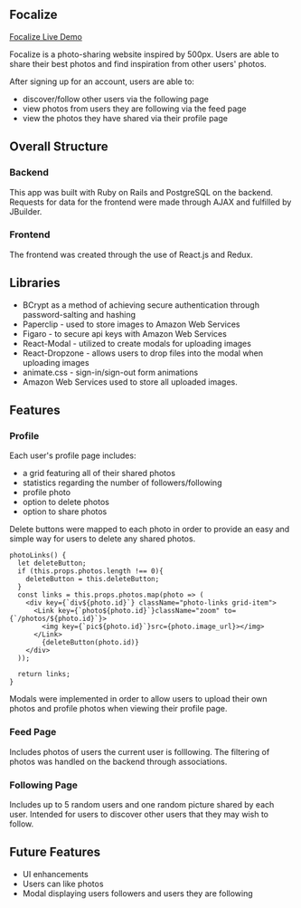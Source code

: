 
## Focalize
 [Focalize Live Demo](https://focalize.herokuapp.com/)

Focalize is a photo-sharing website inspired by 500px. Users are able to share their best photos and find inspiration from other users' photos.

After signing up for an account, users are able to:

* discover/follow other users via the following page
* view photos from users they are following via the feed page
* view the photos they have shared via their profile page

## Overall Structure

### Backend

This app was built with Ruby on Rails and PostgreSQL on the backend. Requests for data for the frontend were made through AJAX and fulfilled by JBuilder.

### Frontend

The frontend was created through the use of React.js and Redux.

## Libraries

* BCrypt as a method of achieving secure authentication through password-salting and hashing
* Paperclip - used to store images to Amazon Web Services
* Figaro - to secure api keys with Amazon Web Services
* React-Modal - utilized to create modals for uploading images
* React-Dropzone - allows users to drop files into the modal when uploading images
* animate.css - sign-in/sign-out form animations
* Amazon Web Services used to store all uploaded images.

## Features

### Profile

Each user's profile page includes:

* a grid featuring all of their shared photos
* statistics regarding the number of followers/following
* profile photo
* option to delete photos
* option to share photos

Delete buttons were mapped to each photo in order to provide an easy and simple way for users to delete any shared photos.

```
photoLinks() {
  let deleteButton;
  if (this.props.photos.length !== 0){
    deleteButton = this.deleteButton;
  }
  const links = this.props.photos.map(photo => (
    <div key={`div${photo.id}`} className="photo-links grid-item">
      <Link key={`photo${photo.id}`}className="zoom" to={`/photos/${photo.id}`}>
        <img key={`pic${photo.id}`}src={photo.image_url}></img>
      </Link>
        {deleteButton(photo.id)}
    </div>
  ));

  return links;
}

```

Modals were implemented in order to allow users to upload their own photos and profile photos when viewing their profile page.

### Feed Page

Includes photos of users the current user is folllowing.
The filtering of photos was handled on the backend through associations.

### Following Page

Includes up to 5 random users and one random picture shared by each user. Intended for users to discover other users that they may wish to follow.

## Future Features

* UI enhancements
* Users can like photos
* Modal displaying users followers and users they are following
